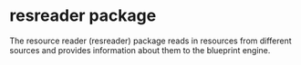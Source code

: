 # resreader package

The resource reader (resreader) package reads in resources from different
sources and provides information about them to the blueprint engine.
